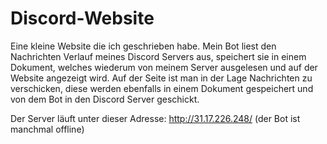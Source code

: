 # Discord-Website
Eine kleine Website die ich geschrieben habe. Mein Bot liest den Nachrichten Verlauf meines Discord Servers aus, speichert sie in einem Dokument, welches wiederum von meinem Server ausgelesen und auf der Website angezeigt wird. Auf der Seite ist man in der Lage Nachrichten zu verschicken, diese werden ebenfalls in einem Dokument gespeichert und von dem Bot in den Discord Server geschickt.

Der Server läuft unter dieser Adresse:
http://31.17.226.248/
(der Bot ist manchmal offline)
